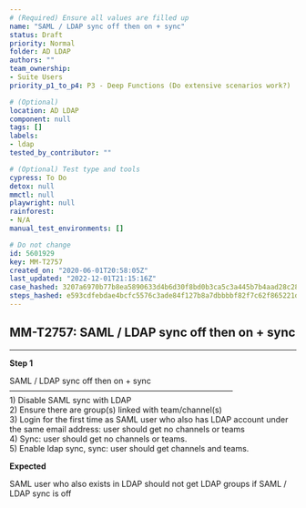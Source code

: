 ```yaml
---
# (Required) Ensure all values are filled up
name: "SAML / LDAP sync off then on + sync"
status: Draft
priority: Normal
folder: AD LDAP
authors: ""
team_ownership: 
- Suite Users
priority_p1_to_p4: P3 - Deep Functions (Do extensive scenarios work?)

# (Optional)
location: AD LDAP
component: null
tags: []
labels: 
- ldap
tested_by_contributor: ""

# (Optional) Test type and tools
cypress: To Do
detox: null
mmctl: null
playwright: null
rainforest: 
- N/A
manual_test_environments: []

# Do not change
id: 5601929
key: MM-T2757
created_on: "2020-06-01T20:58:05Z"
last_updated: "2022-12-01T21:15:16Z"
case_hashed: 3207a6970b77b8ea5890633d4b6d30f8bd0b3ca5c3a445b7b4aad28c28ce49827aa908c68f652e4a19a3d23f812ab6d4
steps_hashed: e593cdfebdae4bcfc5576c3ade84f127b8a7dbbbbf82f7c62f865221dbb36c0b7c2e8a88d66d366a3d6abc94e8762ff9
---
```


<!-- (Auto-generated) Based on frontmatter's "key" and "name" -->

## MM-T2757: SAML / LDAP sync off then on + sync

---

**Step 1**

SAML / LDAP sync off then on + sync\
————————————————————————————\
1\) Disable SAML sync with LDAP\
2\) Ensure there are group(s) linked with team/channel(s)\
3\) Login for the first time as SAML user who also has LDAP account under the same email address: user should get no channels or teams\
4\) Sync: user should get no channels or teams.\
5\) Enable ldap sync, sync: user should get channels and teams.

**Expected**

SAML user who also exists in LDAP should not get LDAP groups if SAML / LDAP sync is off

